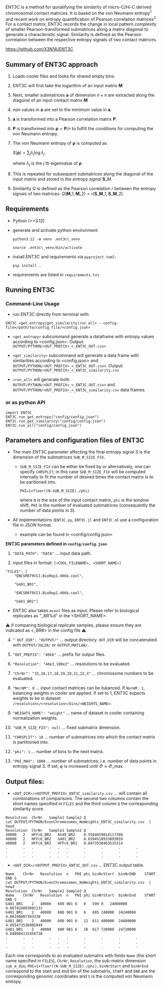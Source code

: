 ENT3C is a method for qunatifying the similarity of micro-C/Hi-C derived chromosomal contact matrices. It is based on the von Neumann entropy<sup>1</sup> and recent work on entropy quantification of Pearson correlation matrices<sup>2</sup>.
For a contact matrix, ENT3C records the change in local pattern *complexity* of smaller Pearson-transformed submatrices along a matrix diagonal to generate a characteristic signal. Similarity is defined as the Pearson correlation between the respective entropy signals of two contact matrices.

https://github.com/X3N1A/ENT3C

## Summary of ENT3C approach
1. Loads cooler files and looks for shared empty bins.
2. ENT3C will first take the logarithm of an input matrix $\mathbf{M}$
2. Next, smaller submatrices $\mathbf{a}$ of dimension $n\times n$ are extracted along the diagonal of an input contact matrix $\mathbf{M}$
4. $nan$ values in $\mathbf{a}$ are set to the minimum value in $\mathbf{a}$.
5. $\mathbf{a}$ is transformed into a Pearson correlation matrix $\mathbf{P}$.
6. $\mathbf{P}$ is transformed into $\boldsymbol{\rho}=\mathbf{P}/n$ to fulfill the conditions for computing the von Neumann entropy.
7. The von Neumann entropy of $\boldsymbol{\rho}$ is computed as

   $S(\boldsymbol{\rho})=\sum_j \lambda_j \log \lambda_j$

   where $\lambda_j$ is the $j$ th eigenvalue of $\boldsymbol{\rho}$
8. This is repeated for subsequent submatrices along the diagonal of the input matrix and stored in the *entropy signal* $\mathbf{S}\_{M}$.
9. Similarity $Q$ is defined as the Pearson correlation $r$ between the entropy signals of two matrices: $Q(\mathbf{M}\_1,\mathbf{M}\_2) = r(\mathbf{S}\_{\mathbf{M}\_1},\mathbf{S}\_{\mathbf{M}\_2})$.


## Requirements

* Python (>=3.12)

* generate and activate python environment 
	
	```
	python3.12 -m venv .ent3c\_venv

	source .ent3c\_venv/bin/activate
	```

* install ENT3C and requirements via ```pyproject.toml```: 

	```
	pip install .
	```

* requirements are listed in ```requirements.txt```
  

## Running ENT3C

### Command-Line Usage 
* run ENT3C directly from terminal with: 

```
ENT3C <get_entropy|get_similarity|run_all> --config-file=/path/to/config_file/<config.json>
```
	
* ```<get_entropy>``` subcommand generate a dataframe with entropy values according to <config.json>. Output: ```OUTPUT/PYTHON/<OUT_PREFIX>_<_ENT3C_OUT.csv>```
	
* ```<get_similarity>``` subcommand will generate a data frame with similarities according to <config.json> and ```OUTPUT/PYTHON/<OUT_PREFIX>_<_ENT3C_OUT.csv>```. Output: ```OUTPUT/PYTHON/<OUT_PREFIX>_<_ENT3C_similarity.csv```
	
* ```<run_all>``` will generate both ```OUTPUT/PYTHON/<OUT_PREFIX>_<_ENT3C_OUT.csv>``` and ```OUTPUT/PYTHON/<OUT_PREFIX>_<_ENT3C_similarity.csv``` data frames. 

### or as python API 

```
import ENT3C
ENT3C.run_get_entropy("config/config.json")
ENT3C.run_get_similarity("config/config.json")
ENT3C.run_all("config/config.json")
```

## Parameters and configuration files of ENT3C

* The main ENT3C parameter affecting the final entropy signal $S$ is the dimension of the submatrices ```SUB_M_SIZE_FIX```. 

	* ```SUB_M_SIZE_FIX``` can be either be fixed by or alternatively, one can specify ```CHRSPLIT```; in this case ```SUB_M_SIZE_FIX``` will be computed internally to fit the number of desired times the contact matrix is to be paritioned into. 

	  ```PHI=1+floor((N-SUB_M_SIZE)./phi)```

	  where ```N``` is the size of the input contact matrix, ```phi``` is the window shift, ```PHI``` is the number of evaluated submatrices (consequently the number of data points in $S$).

* All implementations (```ENT3C.py```, ```ENT3C.jl``` and ```ENT3C.m```) use a configuration file in JSON format. 
	* example can be found in <config/config.json>

**ENT3C parameters defined in ```config/config.json```**
1) ```"DATA_PATH": "DATA"``` $\dots$ input data path. 

2) input files in format: ```[<COOL_FILENAME>, <SHORT_NAME>]```
``` 
"FILES": [
	"ENCSR079VIJ.BioRep1.40kb.cool",
 
	"G401_BR1",
 
	"ENCSR079VIJ.BioRep2.40kb.cool",
 
	"G401_BR2"]
``` 
- ENT3C also takes ```mcool``` files as input. Please refer to biological replicates as "_BR%d" in the <SHORT_NAME>.

&#9888; if comparing biological replicate samples, please ensure they are indicated as <_BR\#> in the config file &#9888;

4) ```"`OUT_DIR": "OUTPUT/"``` $\dots$ output directory. ```OUT_DIR``` will be concatenated with ```OUTPUT/JULIA/``` or ```OUTPUT/MATLAB/```.

5) ```"OUT_PREFIX": "40kb"``` $\dots$ prefix for output files.

6) ```"Resolution": "40e3,100e3"``` $\dots$ resolutions to be evaluated. 

7) ```"ChrNr": "15,16,17,18,19,20,21,22,X"``` $\dots$ chromosome numbers to be evaluated.

8) ```"NormM": 0``` $\dots$ input contact matrices can be balanced. If ```NormM: 1```, balancing weights in cooler are applied. If set to 1, ENT3C expects weights to be in dataset ```/resolutions/<resolution>/bins/<WEIGHTS_NAME>```.

9) ```"WEIGHTS_NAME": "weight"``` $\dots$ name of dataset in cooler containing normalization weights.

10) ```"SUB_M_SIZE_FIX": null``` $\dots$ fixed submatrix dimension.

11) ```"CHRSPLIT": 10``` $\dots$ number of submatrices into which the contact matrix is partitioned into.

12) ```"phi": 1``` $\dots$ number of bins to the next matrix.

13) ```"PHI_MAX": 1000``` $\dots$ number of submatrices; i.e. number of data points in entropy signal $S$. 
If set, $\varphi$ is increased until $\Phi \approx \Phi\_{\max}$.

## Output files:
* ```<OUT_DIR>/<OUTPUT_PREFIX>_ENT3C_similarity.csv``` $\dots$ will contain all combinations of comparisons. The second two columns contain the short names specified in ```FILES``` and the third column ```Q``` the corresponding similarity score.  
```
Resolution	ChrNr	Sample1	Sample2	Q
cat OUTPUT/PYTHON/EvenChromosomes_NoWeights_ENT3C_similarity.csv  | head
Resolution	ChrNr	Sample1	Sample2	Q
40000	2	HFFc6_BR2	A549_BR2	0.5584659814117208
40000	2	HFFc6_BR2	G401_BR2	0.6594518933893059
40000	2	HFFc6_BR2	HFFc6_BR1	0.8473530463515314
.		.	.		.	.	.		.		.		.		.
.		.	.		.	.	.		.		.		.		.
.		.	.		.	.	.		.		.		.		.
```

* ```<OUT_DIR>/<OUTPUT_PREFIX>_ENT3C_OUT.csv``` $\dots$ ENT3C output table. 

```
Name	ChrNr	Resolution	n	PHI	phi	binNrStart	binNrEND	START	END	S
cat OUTPUT/PYTHON/EvenChromosomes_NoWeights_ENT3C_similarity.csv  | head
Resolution	ChrNr	Sample1	Sample2	Q
Name	ChrNr	Resolution	n	PHI	phi	binNrStart	binNrEnd	START	END	S
G401_BR1	2	40000	600	901	6	0	599	0	24000000	4.067424893091131
G401_BR1	2	40000	600	901	6	6	605	240000	24240000	4.06198007393338
G401_BR1	2	40000	600	901	6	12	611	480000	24480000	4.055473536905049
G401_BR1	2	40000	600	901	6	18	617	720000	24720000	4.048004132456738
.		.	.		.	.	.		.		.		.		.
.		.	.		.	.	.		.		.		.		.
.		.	.		.	.	.		.		.		.		.
```
Each row corresponds to an evaluated submatrix with fields ```Name``` (the short name specified in ```FILES```), ```ChrNr```, ```Resolution```, the sub-matrix dimension ```sub_m_dim```, ```PHI=1+floor((N-SUB_M_SIZE)./phi)```, ```binNrStart``` and ```binNrEnd``` correspond to the start and end bin of the submatrix, ```START``` and ```END``` are the corresponding genomic coordinates and ```S``` is the computed von Neumann entropy.